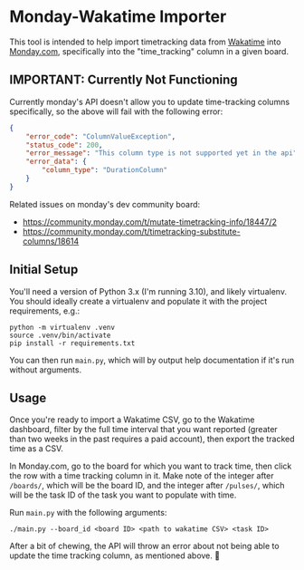 # Monday-Wakatime Importer

This tool is intended to help import timetracking data from [Wakatime](https://wakatime.com/)
into [Monday.com](https://monday.com/), specifically into the "time_tracking" column in a given
board.

## IMPORTANT: Currently Not Functioning

Currently monday's API doesn't allow you to update time-tracking columns
specifically, so the above will fail with the following error:

```json
{
    "error_code": "ColumnValueException",
    "status_code": 200,
    "error_message": "This column type is not supported yet in the api",
    "error_data": {
        "column_type": "DurationColumn"
    }
}
```

Related issues on monday's dev community board:
- https://community.monday.com/t/mutate-timetracking-info/18447/2
- https://community.monday.com/t/timetracking-substitute-columns/18614


## Initial Setup

You'll need a version of Python 3.x (I'm running 3.10), and likely virtualenv.
You should ideally create a virtualenv and populate it with the project requirements, e.g.:

```
python -m virtualenv .venv
source .venv/bin/activate
pip install -r requirements.txt
```

You can then run `main.py`, which will by output help documentation if it's run without
arguments.

## Usage

Once you're ready to import a Wakatime CSV, go to the Wakatime dashboard, filter by
the full time interval that you want reported (greater than two weeks in the past requires
a paid account), then export the tracked time as a CSV.

In Monday.com, go to the board for which you want to track time, then click the row with
a time tracking column in it. Make note of the integer after `/boards/`, which will be
the board ID, and the integer after `/pulses/`, which will be the task ID of the task you
want to populate with time.

Run `main.py` with the following arguments:

```
./main.py --board_id <board ID> <path to wakatime CSV> <task ID>
```

After a bit of chewing, the API will throw an error about not being able to update
the time tracking column, as mentioned above. 🎉
